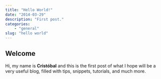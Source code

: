 ```yaml
---
title: "Hello World!"
date: "2014-03-29"
description: "First post."
categories:
    - "general"
slug: "hello world"
---
```


## Welcome

Hi, my name is **Cristóbal** and this is the first post of what I hope will be a very useful blog, filled with tips, snippets, tutorials, and much more.
